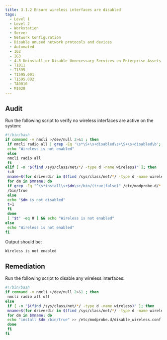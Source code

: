 ```yaml
---
title: 3.1.2 Ensure wireless interfaces are disabled
tags:
  - Level 1
  - Level 2
  - Workstation
  - Server
  - Network Configuration
  - Disable unused network protocols and devices
  - Automated
  - IG2
  - IG3
  - 4.8 Uninstall or Disable Unnecessary Services on Enterprise Assets and Software
  - T1011
  - T1595
  - T1595.001
  - T1595.002
  - TA0010
  - M1028
---
```


## Audit
Run the following script to verify no wireless interfaces are active on the system:
```bash
#!/bin/bash
if command -v nmcli >/dev/null 2>&1 ; then
 if nmcli radio all | grep -Eq '\s*\S+\s+disabled\s+\S+\s+disabled\b'; then
 echo "Wireless is not enabled"
 else
 nmcli radio all
 fi
elif [ -n "$(find /sys/class/net/*/ -type d -name wireless)" ]; then
 t=0
 mname=$(for driverdir in $(find /sys/class/net/*/ -type d -name wireless | xargs -0 dirname); do basename "$(readlink -f "$driverdir"/device/driver/module)";done | sort -u)
 for dm in $mname; do
 if grep -Eq "^\s*install\s+$dm\s+/bin/(true|false)" /etc/modprobe.d/*.conf; then
 /bin/true
 else
 echo "$dm is not disabled"
 t=1
 fi
 done
 [ "$t" -eq 0 ] && echo "Wireless is not enabled"
else
 echo "Wireless is not enabled"
fi
```

Output should be:
```bash
Wireless is not enabled
```

## Remediation
Run the following script to disable any wireless interfaces:
```bash
#!/bin/bash
if command -v nmcli >/dev/null 2>&1 ; then
 nmcli radio all off
else
 if [ -n "$(find /sys/class/net/*/ -type d -name wireless)" ]; then
 mname=$(for driverdir in $(find /sys/class/net/*/ -type d -name wireless | xargs -0 dirname); do basename "$(readlink -f "$driverdir"/device/driver/module)";done | sort -u)
 for dm in $mname; do
 echo "install $dm /bin/true" >> /etc/modprobe.d/disable_wireless.conf
 done
 fi
fi
```
